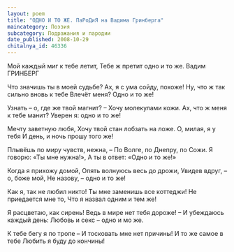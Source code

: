 ```yaml
---
layout: poem
title: "ОДНО И ТО ЖЕ. ПаРоДиЯ на Вадима Гринберга"
maincategory: Поэзия
subcategory: Подражания и пародии
date_published: 2008-10-29
chitalnya_id: 46336
---
```




Мой каждый миг к тебе летит,
Тебе ж претит одно и то же.
Вадим ГРИНБЕРГ

Что значишь ты в моей судьбе?
Ах, я с ума сойду, похоже!
Ну, что ж так сильно вновь к тебе
Влечёт меня? Одно и то же!

Узнать – о, где же твой магнит? –
Хочу молекулами кожи.
Ах, что ж меня к тебе манит?
Уверен я: одно и то же!

Мечту заветную любя,
Хочу твой стан лобзать на ложе.
О, милая, я у тебя
И день, и ночь прошу того же!

Плывёшь по миру чувств, нежна, –
По Волге, по Днепру, по Сожи.
Я говорю: «Ты мне нужна!»,
А ты в ответ: «Одно и то же!»

Когда я прихожу домой,
Опять волнуюсь весь до дрожи,
Увидев вдруг, –  о, боже мой, 
Не назову, – одно и то же!

Как я, так не любил никто!
Ты мне заменишь все коттеджи!
Не приедается мне то,
Что я назвал одним и тем же!

Я расцветаю, как сирень!
Ведь в мире нет тебя дороже! –
И убеждаюсь каждый день:
Любовь и секс – одно и мо же.

К тебе бегу я по тропе –
И тосковать мне нет причины!
И то же самое в тебе
Любить я буду до кончины!






